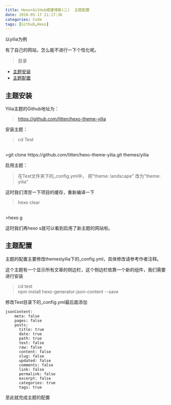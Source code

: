 ```yaml
---
title: Hexo+GitHub搭建博客(二)  主题配置
date: 2018-05-17 21:17:36
categories: Code
tags: [Github,Hexo]
---
```

以yilia为例

有了自己的网站，怎么能不进行一下个性化呢。

>目录

* [主题安装](#主题安装)
* [主题配置](#主题配置)


## 主题安装

Yilia主题的Github地址为：
>https://github.com/litten/hexo-theme-yilia

安装主题：
>cd Test
</br>
>git clone https://github.com/litten/hexo-theme-yilia.git themes/yilia

启用主题：
>在Test文件夹下的_config.yml中， 把"theme: landscape" 改为"theme: yilia"

这时我们清空一下项目的缓存，重新编译一下
>hexo clear 
</br>
>hexo g

这时我们再hexo s就可以看到启用了新主题的网站啦。

## 主题配置

主题的配置主要修改themes\yilia下的_config.yml，具体修改请参考作者注释。

这个主题有一个显示所有文章的侧边栏，这个侧边栏依靠一个新的组件，我们需要进行安装
>cd test</br>
>npm install hexo-generator-json-content --save

修改Test目录下的_config.yml最后面添加
```
jsonContent:
    meta: false
    pages: false
    posts:
      title: true
      date: true
      path: true
      text: false
      raw: false
      content: false
      slug: false
      updated: false
      comments: false
      link: false
      permalink: false
      excerpt: false
      categories: true
      tags: true
```
至此就完成主题的配置